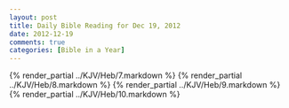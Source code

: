 ```yaml
---
layout: post
title: Daily Bible Reading for Dec 19, 2012
date: 2012-12-19
comments: true
categories: [Bible in a Year]
---
```

{% render_partial ../KJV/Heb/7.markdown %}
{% render_partial ../KJV/Heb/8.markdown %}
{% render_partial ../KJV/Heb/9.markdown %}
{% render_partial ../KJV/Heb/10.markdown %}
